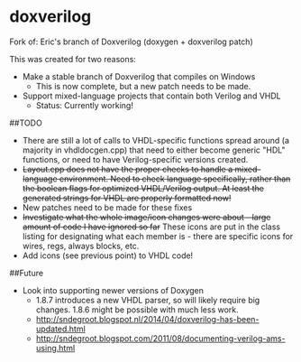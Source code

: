 # doxverilog
Fork of: Eric's branch of Doxverilog (doxygen + doxverilog patch)

This was created for two reasons:
* Make a stable branch of Doxverilog that compiles on Windows
    - This is now complete, but a new patch needs to be made.
* Support mixed-language projects that contain both Verilog and VHDL
    - Status: Currently working!

##TODO
* There are still a lot of calls to VHDL-specific functions spread around (a majority in vhdldocgen.cpp) that need to either become generic "HDL" functions, or need to have Verilog-specific versions created.
* <del>Layout.cpp does not have the proper checks to handle a mixed-language environment.  Need to check language specifically, rather than the boolean flags for optimized VHDL/Verilog output.  At least the generated strings for VHDL are properly formatted now!</del>
* New patches need to be made for these fixes
* <del>Investigate what the whole image/icon changes were about - large amount of code I have ignored so far</del> These icons are put in the class listing for designating what each member is - there are specific icons for wires, regs, always blocks, etc.
* Add icons (see previous point) to VHDL code!

##Future
* Look into supporting newer versions of Doxygen
    - 1.8.7 introduces a new VHDL parser, so will likely require big changes.  1.8.6 might be possible with much less work.
    - http://sndegroot.blogspot.nl/2014/04/doxverilog-has-been-updated.html
    - http://sndegroot.blogspot.com/2011/08/documenting-verilog-ams-using.html
